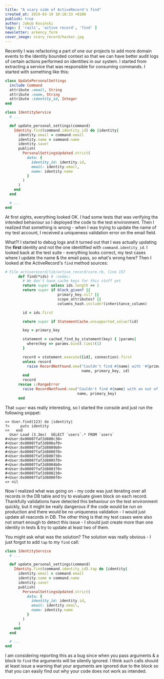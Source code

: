 ```yaml
---
title: "A scary side of ActiveRecord's find"
created_at: 2019-03-19 10:10:33 +0100
publish: true
author: Jakub Kosiński
tags: [ 'rails', 'active record', 'find' ]
newsletter: arkency_form
cover_image: scary_record/hacker.jpg
---
```


Recently I was refactoring a part of one our projects to add more domain events to the Identity bounded context so that we can have better audit logs of certain actions performed on identities in our system. I started from extracting a service that was responsible for consuming commands. I started with something like this:

```ruby
class UpdatePersonalSettings
  include Command
  attribute :email, String
  attribute :name, String
  attribute :identity_id, Integer
end

class IdentityService
  # ...

  def update_personal_settings(command)
    Identity.find(command.identity_id) do |identity|
      identity.email = command.email
      identity.name = command.name
      identity.save!
      publish(
        PersonalSettingsUpdated.strict(
          data: {
            identity_id: identity.id,
            email: identity.email,
            name: identity.name
          }
        )
      )
    end
  end

  # ...
end
```

At first sights, everything looked OK. I had some tests that was verifying the intended behaviour so I deployed the code to the test environment. Then I realized that something is wrong - when I was trying to update the name of my test account, I received a uniqueness validation error on the email field.

<!-- more -->

What?! I started to debug logs and it turned out that I was actually updating the **first** identity and not the one identitfied with `command.identity_id`. I looked back at the test suite - everything looks correct, my test cases where I update the name & the email pass, so what's wrong here? Then I looked at the ActiveRecord's `find` method sources:

```ruby
# File activerecord/lib/active_record/core.rb, line 157
      def find(*ids) # :nodoc:
        # We don't have cache keys for this stuff yet
        return super unless ids.length == 1
        return super if block_given? ||
                        primary_key.nil? ||
                        scope_attributes? ||
                        columns_hash.include?(inheritance_column)

        id = ids.first

        return super if StatementCache.unsupported_value?(id)

        key = primary_key

        statement = cached_find_by_statement(key) { |params|
          where(key => params.bind).limit(1)
        }

        record = statement.execute([id], connection).first
        unless record
          raise RecordNotFound.new("Couldn't find #{name} with '#{primary_key}'=#{id}",
                                   name, primary_key, id)
        end
        record
      rescue ::RangeError
        raise RecordNotFound.new("Couldn't find #{name} with an out of range value for '#{primary_key}'",
                                 name, primary_key)
      end
```

That `super` was really interesting, so I started the console and just run the following snippet:

```
>> User.find(123) do |identity|
?>     puts identity
>>   end
  User Load (3.3ms)  SELECT `users`.* FROM `users`
#<User:0x00007faf2d800c30>
#<User:0x00007faf2d800af0>
#<User:0x00007faf2d8009b0>
#<User:0x00007faf2d800870>
#<User:0x00007faf2d800730>
#<User:0x00007faf2d8005f0>
#<User:0x00007faf2d8004b0>
#<User:0x00007faf2d800370>
#<User:0x00007faf2d800230>
#<User:0x00007faf2d8000f0>
=> nil
```

Now I realized what was going on - my code was just iterating over all records in the DB table and try to evaluate given block on each record. Thankfully validations have detected this behaviour on the test environment quickly, but it might be really dangerous if the code would be run on production and there would be no uniqueness validation - I would just update all reacords in DB.
The other thing is that my test cases were also not smart enough to detect this issue - I should just create more than one identity in tests & try to update at least two of them.

You might ask what was the solution? The solution was really obvious - I just forgot to add `tap` to my `find` call:

```ruby
class IdentityService
  # ...

  def update_personal_settings(command)
    Identity.find(command.identity_id).tap do |identity|
      identity.email = command.email
      identity.name = command.name
      identity.save!
      publish(
        PersonalSettingsUpdated.strict(
          data: {
            identity_id: identity.id,
            email: identity.email,
            name: identity.name
          }
        )
      )
    end
  end

  # ...
end
```

I am considering reporting this as a bug since when you pass arguments & a block to `find` the arguments will be silently ignored. I think such calls should at least issue a warning that your arguments are ignored due to the block so that you can easily find out why your code does not work as intended.
